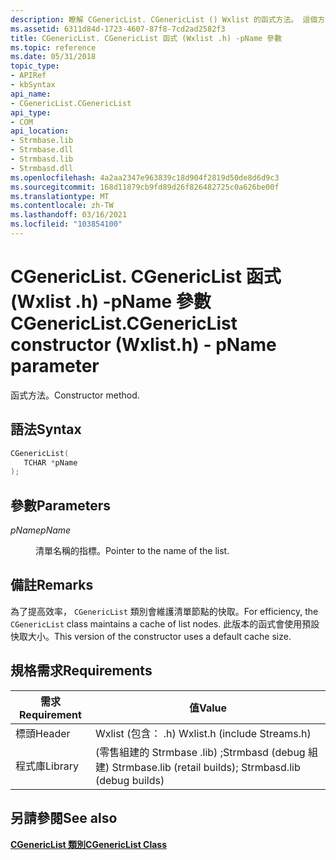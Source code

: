 ```yaml
---
description: 瞭解 CGenericList. CGenericList () Wxlist 的函式方法。 這個方法會使用 ' pName ' 參數。
ms.assetid: 6311d84d-1723-4607-87f8-7cd2ad2582f3
title: CGenericList. CGenericList 函式 (Wxlist .h) -pName 參數
ms.topic: reference
ms.date: 05/31/2018
topic_type:
- APIRef
- kbSyntax
api_name:
- CGenericList.CGenericList
api_type:
- COM
api_location:
- Strmbase.lib
- Strmbase.dll
- Strmbasd.lib
- Strmbasd.dll
ms.openlocfilehash: 4a2aa2347e963839c18d904f2819d50de8d6d9c3
ms.sourcegitcommit: 168d11879cb9fd89d26f826482725c0a626be00f
ms.translationtype: MT
ms.contentlocale: zh-TW
ms.lasthandoff: 03/16/2021
ms.locfileid: "103854100"
---
```

# <a name="cgenericlistcgenericlist-constructor-wxlisth---pname-parameter"></a><span data-ttu-id="a2149-104">CGenericList. CGenericList 函式 (Wxlist .h) -pName 參數</span><span class="sxs-lookup"><span data-stu-id="a2149-104">CGenericList.CGenericList constructor (Wxlist.h) - pName parameter</span></span>

<span data-ttu-id="a2149-105">函式方法。</span><span class="sxs-lookup"><span data-stu-id="a2149-105">Constructor method.</span></span>

## <a name="syntax"></a><span data-ttu-id="a2149-106">語法</span><span class="sxs-lookup"><span data-stu-id="a2149-106">Syntax</span></span>


```C++
CGenericList(
   TCHAR *pName
);
```



## <a name="parameters"></a><span data-ttu-id="a2149-107">參數</span><span class="sxs-lookup"><span data-stu-id="a2149-107">Parameters</span></span>

<dl> <dt>

<span data-ttu-id="a2149-108">*pName*</span><span class="sxs-lookup"><span data-stu-id="a2149-108">*pName*</span></span> 
</dt> <dd>

<span data-ttu-id="a2149-109">清單名稱的指標。</span><span class="sxs-lookup"><span data-stu-id="a2149-109">Pointer to the name of the list.</span></span>

</dd> </dl>

## <a name="remarks"></a><span data-ttu-id="a2149-110">備註</span><span class="sxs-lookup"><span data-stu-id="a2149-110">Remarks</span></span>

<span data-ttu-id="a2149-111">為了提高效率， `CGenericList` 類別會維護清單節點的快取。</span><span class="sxs-lookup"><span data-stu-id="a2149-111">For efficiency, the `CGenericList` class maintains a cache of list nodes.</span></span> <span data-ttu-id="a2149-112">此版本的函式會使用預設快取大小。</span><span class="sxs-lookup"><span data-stu-id="a2149-112">This version of the constructor uses a default cache size.</span></span>

## <a name="requirements"></a><span data-ttu-id="a2149-113">規格需求</span><span class="sxs-lookup"><span data-stu-id="a2149-113">Requirements</span></span>

| <span data-ttu-id="a2149-114">需求</span><span class="sxs-lookup"><span data-stu-id="a2149-114">Requirement</span></span> | <span data-ttu-id="a2149-115">值</span><span class="sxs-lookup"><span data-stu-id="a2149-115">Value</span></span> |
|-|-|
| <span data-ttu-id="a2149-116">標頭</span><span class="sxs-lookup"><span data-stu-id="a2149-116">Header</span></span> | <span data-ttu-id="a2149-117">Wxlist (包含： .h) </span><span class="sxs-lookup"><span data-stu-id="a2149-117">Wxlist.h (include Streams.h)</span></span> |
| <span data-ttu-id="a2149-118">程式庫</span><span class="sxs-lookup"><span data-stu-id="a2149-118">Library</span></span>| <span data-ttu-id="a2149-119"> (零售組建的 Strmbase .lib) ;Strmbasd (debug 組建) </span><span class="sxs-lookup"><span data-stu-id="a2149-119">Strmbase.lib (retail builds); Strmbasd.lib (debug builds)</span></span> |

## <a name="see-also"></a><span data-ttu-id="a2149-120">另請參閱</span><span class="sxs-lookup"><span data-stu-id="a2149-120">See also</span></span>

<dl> <dt>

[<span data-ttu-id="a2149-121">**CGenericList 類別**</span><span class="sxs-lookup"><span data-stu-id="a2149-121">**CGenericList Class**</span></span>](cgenericlist.md)
</dt> </dl>

 

 




